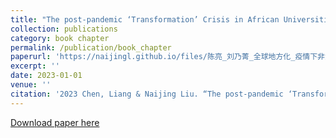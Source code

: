 ```yaml
---
title: "The post-pandemic ‘Transformation’ Crisis in African Universities: Strike in the University of Botswana."
collection: publications
category: book chapter
permalink: /publication/book_chapter
paperurl: 'https://naijingl.github.io/files/陈亮_刘乃菁_全球地方化_疫情下非洲公立大学的转型危机_en.pdf'
excerpt: ''
date: 2023-01-01
venue: ''
citation: '2023 Chen, Liang & Naijing Liu. “The post-pandemic ‘Transformation’ Crisis in African Universities: Strike in the University of Botswana.” in: Opportunity in Crisis: Africa in a Changing World. edited by H. Liu and J. Wang. Beijing: The Commercial Press.'
---
```


[Download paper here](https://naijingl.github.io/files/陈亮_刘乃菁_全球地方化_疫情下非洲公立大学的转型危机_en.pdf)


